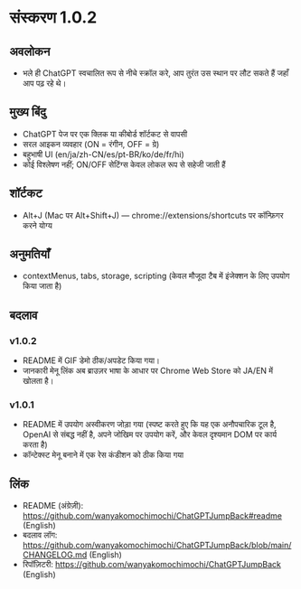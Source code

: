 # संस्करण 1.0.2

## अवलोकन

- भले ही ChatGPT स्वचालित रूप से नीचे स्क्रॉल करे, आप तुरंत उस स्थान पर लौट सकते हैं जहाँ आप पढ़ रहे थे।

## मुख्य बिंदु

- ChatGPT पेज पर एक क्लिक या कीबोर्ड शॉर्टकट से वापसी
- सरल आइकन व्यवहार (ON = रंगीन, OFF = ग्रे)
- बहुभाषी UI (en/ja/zh-CN/es/pt-BR/ko/de/fr/hi)
- कोई विश्लेषण नहीं; ON/OFF सेटिंग्स केवल लोकल रूप से सहेजी जाती हैं

## शॉर्टकट

- Alt+J (Mac पर Alt+Shift+J) — chrome://extensions/shortcuts पर कॉन्फ़िगर करने योग्य

## अनुमतियाँ

- contextMenus, tabs, storage, scripting (केवल मौजूदा टैब में इंजेक्शन के लिए उपयोग किया जाता है)

## बदलाव

### v1.0.2
- README में GIF डेमो ठीक/अपडेट किया गया।
- जानकारी मेनू लिंक अब ब्राउज़र भाषा के आधार पर Chrome Web Store को JA/EN में खोलता है।

### v1.0.1
- README में उपयोग अस्वीकरण जोड़ा गया
  (स्पष्ट करते हुए कि यह एक अनौपचारिक टूल है, OpenAI से संबद्ध नहीं है, अपने जोखिम पर उपयोग करें, और केवल दृश्यमान DOM पर कार्य करता है)
- कॉन्टेक्स्ट मेनू बनाने में एक रेस कंडीशन को ठीक किया गया

## लिंक
- README (अंग्रेज़ी): https://github.com/wanyakomochimochi/ChatGPTJumpBack#readme (English)
- बदलाव लॉग: https://github.com/wanyakomochimochi/ChatGPTJumpBack/blob/main/CHANGELOG.md (English)
- रिपॉज़िटरी: https://github.com/wanyakomochimochi/ChatGPTJumpBack (English)
